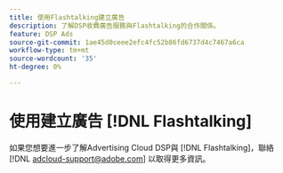 ```yaml
---
title: 使用Flashtalking建立廣告
description: 了解DSP收費廣告服務與Flashtalking的合作關係。
feature: DSP Ads
source-git-commit: 1ae45d0ceee2efc4fc52b86fd6737d4c7467a6ca
workflow-type: tm+mt
source-wordcount: '35'
ht-degree: 0%

---
```


# 使用建立廣告 [!DNL Flashtalking]

如果您想要進一步了解Advertising Cloud DSP與 [!DNL Flashtalking]，聯絡 [!DNL adcloud-support@adobe.com] 以取得更多資訊。
